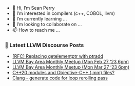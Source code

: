 - 👋 Hi, I’m Sean Perry
- 👀 I’m interested in compilers (c++, COBOL, llvm)
- 🌱 I’m currently learning ...
- 💞️ I’m looking to collaborate on ...
- 📫 How to reach me ...

<!---
s66perry/s66perry is a ✨ special ✨ repository because its `README.md` (this file) appears on your GitHub profile.
You can click the Preview link to take a look at your changes.
--->
### 📕 Latest LLVM Discourse Posts

<!-- DISCOURSE-LLVM:START -->
- [[RFC] Replacing getelementptr with ptradd](https://discourse.llvm.org/t/rfc-replacing-getelementptr-with-ptradd/68699#post_12)
- [LLVM Bay Area Monthly Meetup &lpar;Mon Feb 27 ‘23 6pm&rpar;](https://discourse.llvm.org/t/llvm-bay-area-monthly-meetup-mon-feb-27-23-6pm/68104#post_4)
- [LLVM Bay Area Monthly Meetup &lpar;Mon Mar 27 ‘23 6pm&rpar;](https://discourse.llvm.org/t/llvm-bay-area-monthly-meetup-mon-mar-27-23-6pm/69117#post_1)
- [C++20 modules and Objective-C++ &lpar;.mm&rpar; files?](https://discourse.llvm.org/t/c-20-modules-and-objective-c-mm-files/69116#post_1)
- [Clang - generate code for loop rerolling pass](https://discourse.llvm.org/t/clang-generate-code-for-loop-rerolling-pass/69113#post_1)
<!-- DISCOURSE-LLVM:END -->
